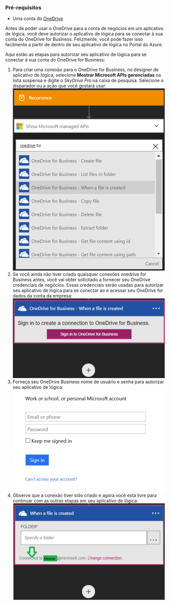 ### <a name="prerequisites"></a>Pré-requisitos
- Uma conta do [OneDrive](http://OneDrive.com) 

Antes de poder usar o OneDrive para a conta de negócios em um aplicativo de lógica, você deve autorizar o aplicativo de lógica para se conectar à sua conta do OneDrive for Business. Felizmente, você pode fazer isso facilmente a partir de dentro de seu aplicativo de lógica no Portal do Azure. 

Aqui estão as etapas para autorizar seu aplicativo de lógica para se conectar à sua conta do OneDrive for Business:

1. Para criar uma conexão para o OneDrive for Business, no designer de aplicativo de lógica, selecione **Mostrar Microsoft APIs gerenciadas** na lista suspensa e digite o *SkyDrive Pro* na caixa de pesquisa. Selecione o disparador ou a ação que você gostará usar:  
  ![](./media/connectors-create-api-onedriveforbusiness/onedriveforbusiness-1.png)
2. Se você ainda não tiver criado quaisquer conexões onedrive for Business antes, você vai obter solicitado a fornecer seu OneDrive credenciais de negócios. Essas credenciais serão usadas para autorizar seu aplicativo de lógica para se conectar ao e acessar seu OneDrive for dados da conta da empresa:  
  ![](./media/connectors-create-api-onedriveforbusiness/onedriveforbusiness-2.png)
3. Forneça seu OneDrive Business nome de usuário e senha para autorizar seu aplicativo de lógica:  
  ![](./media/connectors-create-api-onedriveforbusiness/onedriveforbusiness-3.png)   
4. Observe que a conexão tiver sido criado e agora você está livre para continuar com as outras etapas em seu aplicativo de lógica:  
  ![](./media/connectors-create-api-onedriveforbusiness/onedriveforbusiness-4.png)   
